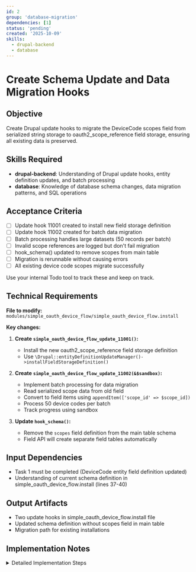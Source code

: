 ```yaml
---
id: 2
group: 'database-migration'
dependencies: [1]
status: 'pending'
created: '2025-10-09'
skills:
  - drupal-backend
  - database
---
```


# Create Schema Update and Data Migration Hooks

## Objective

Create Drupal update hooks to migrate the DeviceCode scopes field from serialized string storage to oauth2_scope_reference field storage, ensuring all existing data is preserved.

## Skills Required

- **drupal-backend**: Understanding of Drupal update hooks, entity definition updates, and batch processing
- **database**: Knowledge of database schema changes, data migration patterns, and SQL operations

## Acceptance Criteria

- [ ] Update hook 11001 created to install new field storage definition
- [ ] Update hook 11002 created for batch data migration
- [ ] Batch processing handles large datasets (50 records per batch)
- [ ] Invalid scope references are logged but don't fail migration
- [ ] hook_schema() updated to remove scopes from main table
- [ ] Migration is rerunnable without causing errors
- [ ] All existing device code scopes migrate successfully

Use your internal Todo tool to track these and keep on track.

## Technical Requirements

**File to modify:** `modules/simple_oauth_device_flow/simple_oauth_device_flow.install`

**Key changes:**

1. **Create `simple_oauth_device_flow_update_11001()`:**
   - Install the new oauth2_scope_reference field storage definition
   - Use `\Drupal::entityDefinitionUpdateManager()->installFieldStorageDefinition()`

2. **Create `simple_oauth_device_flow_update_11002(&$sandbox)`:**
   - Implement batch processing for data migration
   - Read serialized scope data from old field
   - Convert to field items using `appendItem(['scope_id' => $scope_id])`
   - Process 50 device codes per batch
   - Track progress using sandbox

3. **Update `hook_schema()`:**
   - Remove the `scopes` field definition from the main table schema
   - Field API will create separate field tables automatically

## Input Dependencies

- Task 1 must be completed (DeviceCode entity field definition updated)
- Understanding of current schema definition in simple_oauth_device_flow.install (lines 37-40)

## Output Artifacts

- Two update hooks in simple_oauth_device_flow.install file
- Updated schema definition without scopes field in main table
- Migration path for existing installations

## Implementation Notes

<details>
<summary>Detailed Implementation Steps</summary>

### Step 1: Create Update Hook 11001 (Field Storage Installation)

Add this function to `simple_oauth_device_flow.install`:

```php
/**
 * Install oauth2_scope_reference field storage for device code scopes.
 */
function simple_oauth_device_flow_update_11001() {
  $entity_definition_update_manager = \Drupal::entityDefinitionUpdateManager();

  // Get the old field definition to uninstall it first.
  $old_field_definition = $entity_definition_update_manager->getFieldStorageDefinition('scopes', 'oauth2_device_code');

  if ($old_field_definition) {
    // We'll handle data migration in the next update, so just update the definition.
    $field_definition = \Drupal\Core\Field\BaseFieldDefinition::create('oauth2_scope_reference')
      ->setLabel(t('Scopes'))
      ->setDescription(t('The scopes for this Device Code.'))
      ->setCardinality(\Drupal\Core\Field\FieldStorageDefinitionInterface::CARDINALITY_UNLIMITED)
      ->setTranslatable(FALSE);

    $entity_definition_update_manager->updateFieldStorageDefinition($field_definition);
  }

  return t('Updated device code scopes field to use oauth2_scope_reference type.');
}
```

### Step 2: Create Update Hook 11002 (Data Migration)

Add this batch processing function:

```php
/**
 * Migrate existing device code scope data to oauth2_scope_reference field.
 */
function simple_oauth_device_flow_update_11002(&$sandbox) {
  $storage = \Drupal::entityTypeManager()->getStorage('oauth2_device_code');
  $database = \Drupal::database();

  // Initialize sandbox.
  if (!isset($sandbox['current'])) {
    $sandbox['current'] = 0;
    $sandbox['max'] = $storage->getQuery()->accessCheck(FALSE)->count()->execute();
    $sandbox['errors'] = [];
  }

  // Process 50 device codes per batch.
  $device_code_ids = $storage->getQuery()
    ->accessCheck(FALSE)
    ->range($sandbox['current'], 50)
    ->execute();

  foreach ($storage->loadMultiple($device_code_ids) as $device_code) {
    try {
      // Read old serialized data directly from database.
      $serialized_scopes = $database->select('oauth2_device_code', 'd')
        ->fields('d', ['scopes'])
        ->condition('device_code', $device_code->id())
        ->execute()
        ->fetchField();

      if ($serialized_scopes) {
        $scope_ids = @unserialize($serialized_scopes, ['allowed_classes' => FALSE]);

        if (is_array($scope_ids) && !empty($scope_ids)) {
          // Clear existing field values.
          $device_code->set('scopes', []);

          // Add each scope as a field item.
          foreach ($scope_ids as $scope_id) {
            // Verify scope exists before adding.
            $scope_storage = \Drupal::entityTypeManager()->getStorage('oauth2_scope');
            $scope_exists = $scope_storage->loadByProperties(['name' => $scope_id]);

            if (!empty($scope_exists)) {
              $device_code->get('scopes')->appendItem(['scope_id' => $scope_id]);
            }
            else {
              // Log but don't fail - scope might have been deleted.
              $sandbox['errors'][] = t('Scope @scope_id not found for device code @device_code', [
                '@scope_id' => $scope_id,
                '@device_code' => $device_code->id(),
              ]);
            }
          }

          // Save without triggering validations that might fail during migration.
          $device_code->save();
        }
      }

      $sandbox['current']++;
    }
    catch (\Exception $e) {
      $sandbox['errors'][] = t('Error migrating device code @id: @message', [
        '@id' => $device_code->id(),
        '@message' => $e->getMessage(),
      ]);
      $sandbox['current']++;
    }
  }

  $sandbox['#finished'] = $sandbox['max'] > 0 ? $sandbox['current'] / $sandbox['max'] : 1;

  if ($sandbox['#finished'] >= 1) {
    $message = t('Migrated @current of @max device code scope entries.', [
      '@current' => $sandbox['current'],
      '@max' => $sandbox['max'],
    ]);

    if (!empty($sandbox['errors'])) {
      $message .= ' ' . t('Encountered @count warnings (see logs).', [
        '@count' => count($sandbox['errors']),
      ]);

      foreach ($sandbox['errors'] as $error) {
        \Drupal::logger('simple_oauth_device_flow')->warning($error);
      }
    }

    return $message;
  }
}
```

### Step 3: Update hook_schema()

Find the `simple_oauth_device_flow_schema()` function and remove the scopes field definition. The field will be managed by Field API after migration:

```php
// Remove these lines from the 'oauth2_device_code' table definition:
'scopes' => [
  'type' => 'text',
  'description' => 'Serialized array of requested scopes.',
],
```

The Field API will automatically create the necessary field tables (`oauth2_device_code__scopes` and `oauth2_device_code_revision__scopes` if needed).

### Important Considerations

- **MUST** use `declare(strict_types=1);` at the top of the .install file
- **Migration Safety**: Use try-catch blocks to handle errors gracefully
- **Batch Processing**: 50 records per batch prevents timeout on large datasets
- **Scope Validation**: Check that scope entities exist before creating references
- **Logging**: Log warnings for missing scopes but don't fail the migration
- **Rerunnable**: The migration should be safe to run multiple times
- **Database Access**: Use direct database queries to read old serialized data to avoid entity API complications during field transition

### Testing the Migration

After implementing, test with:

```bash
cd /var/www/html
vendor/bin/drush updatedb
```

Check logs for any warnings:

```bash
vendor/bin/drush watchdog:show --type=simple_oauth_device_flow
```

</details>

